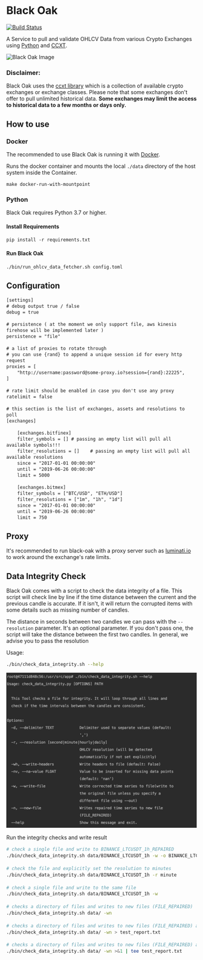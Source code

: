 # Black Oak 

[![Build Status](https://travis-ci.org/soerenmartius/black-oak.svg?branch=master)](https://travis-ci.org/soerenmartius/black-oak)

A Service to pull and validate OHLCV Data from various Crypto Exchanges using [Python](https://www.python.org/) and [CCXT](https://github.com/ccxt/ccxt).

![Black Oak Image](https://cdn11.bigcommerce.com/s-f74ff/products/9570/images/23270/bbbbbbbbbbbbbbbb__41098.1483834378.1280.1280.jpg?c=2)


### Disclaimer:
Black Oak uses the [ccxt library](https://github.com/ccxt/ccxt) which is a collection of available crypto exchanges or
exchange classes. Please note that some exchanges don't offer to pull unlimited historical data. **Some exchanges may
limit the access to historical data to a few months or days only.**

## How to use

### Docker
The recommended to use Black Oak is running it with [Docker](https://www.docker.com).

Runs the docker container and mounts the local `./data` directory of the host system inside the Container. 
```
make docker-run-with-mountpoint
``` 

### Python
Black Oak requires Python 3.7 or higher.

#### Install Requirements
```
pip install -r requirements.txt
```

#### Run Black Oak
```bash
./bin/run_ohlcv_data_fetcher.sh config.toml
```


## Configuration
```
[settings]
# debug output true / false
debug = true

# persistence ( at the moment we only support file, aws kinesis firehose will be implemented later )
persistence = "file"

# a list of proxies to rotate through
# you can use {rand} to append a unique session id for every http request
proxies = [
    "http://username:password@some-proxy.io?session={rand}:22225",
]

# rate limit should be enabled in case you don't use any proxy
ratelimit = false

# this section is the list of exchanges, assets and resolutions to poll
[exchanges]

    [exchanges.bitfinex]
    filter_symbols = [] # passing an empty list will pull all available symbols!!!
    filter_resolutions = []    # passing an empty list will pull all available resolutions
    since = "2017-01-01 00:00:00"
    until = "2019-06-26 00:00:00"
    limit = 5000

    [exchanges.bitmex]
    filter_symbols = ["BTC/USD", "ETH/USD"]
    filter_resolutions = ["1m", "1h", "1d"]
    since = "2017-01-01 00:00:00"
    until = "2019-06-26 00:00:00"
    limit = 750
```

## Proxy
It's recommended to run black-oak with a proxy server such as [luminati.io](https://luminati.io) to work around the exchange's rate limits.

## Data Integrity Check
Black Oak comes with a script to check the data integrity of a file. This script will check line by line if the time distance
between the current and the previous candle is accurate. If it isn't, it will return the corrupted items with some
details such as missing number of candles.

The distance in seconds between two candles we can pass with the `--resolution` parameter. It's an optional parameter. If
you don't pass one, the script will take the distance between the first two candles. In general, we advise you to pass the 
resolution


Usage:
```bash
./bin/check_data_integrity.sh --help
```
![Data Integrity Check](_docs/_images/usage.png)

Run the integrity checks and write result
```bash
# check a single file and write to BINANCE_LTCUSDT_1h_REPAIRED
./bin/check_data_integrity.sh data/BINANCE_LTCUSDT_1h -w -o BINANCE_LTCUSDT_1h_COMPLETE 

# check the file and explicitly set the resolution to minutes
./bin/check_data_integrity.sh data/BINANCE_LTCUSDT_1h -r minute

# check a single file and write to the same file
./bin/check_data_integrity.sh data/BINANCE_LTCUSDT_1h -w

# checks a directory of files and writes to new files (FILE_REPAIRED)
./bin/check_data_integrity.sh data/ -wn

# checks a directory of files and writes to new files (FILE_REPAIRED) and saves the test report to the file test_report.txt
./bin/check_data_integrity.sh data/ -wn > test_report.txt

# checks a directory of files and writes to new files (FILE_REPAIRED) and redirects the output to the console and  file  
./bin/check_data_integrity.sh data/ -wn >&1 | tee test_report.txt
```


